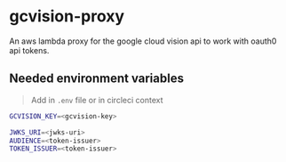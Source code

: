 # gcvision-proxy

An aws lambda proxy for the google cloud vision api to work with oauth0 api tokens.

## Needed environment variables

> Add in `.env` file or in circleci context

```bash
GCVISION_KEY=<gcvision-key>

JWKS_URI=<jwks-uri>
AUDIENCE=<token-issuer>
TOKEN_ISSUER=<token-issuer>
```
